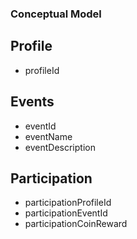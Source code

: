 ### Conceptual Model

## Profile
- profileId


## Events
- eventId
- eventName
- eventDescription

## Participation
- participationProfileId
- participationEventId
- participationCoinReward


